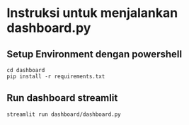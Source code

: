 # Instruksi untuk menjalankan dashboard.py
## Setup Environment dengan powershell
```
cd dashboard
pip install -r requirements.txt
```
## Run dashboard streamlit
```
streamlit run dashboard/dashboard.py
```

